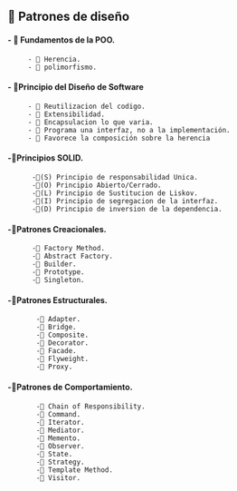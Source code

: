 ##   🚀 Patrones de diseño
####   - 🚀 Fundamentos de la POO.  
         - 🚀 Herencia.
         - 🚀 polimorfismo.
####   - 🚀Principio del Diseño de Software
         - 🚀 Reutilizacion del codigo.
         - 🚀 Extensibilidad.
         - 🚀 Encapsulacion lo que varia.
         - 🚀 Programa una interfaz, no a la implementación.
         - 🚀 Favorece la composición sobre la herencia
####   -🚀Principios SOLID.
          -🚀(S) Principio de responsabilidad Unica.
          -🚀(O) Principio Abierto/Cerrado.
          -🚀(L) Principio de Sustitucion de Liskov.
          -🚀(I) Principio de segregacion de la interfaz.
          -🚀(D) Principio de inversion de la dependencia.
####   -🚀Patrones Creacionales.
          -🚀 Factory Method.
          -🚀 Abstract Factory.
          -🚀 Builder.
          -🚀 Prototype.
          -🚀 Singleton.

####   -🚀Patrones Estructurales.
           -🚀 Adapter.
           -🚀 Bridge.
           -🚀 Composite.
           -🚀 Decorator.
           -🚀 Facade.
           -🚀 Flyweight.
           -🚀 Proxy.

####   -🚀Patrones de Comportamiento.
           -🚀 Chain of Responsibility.
           -🚀 Command.
           -🚀 Iterator.
           -🚀 Mediator.
           -🚀 Memento.
           -🚀 Observer.
           -🚀 State.
           -🚀 Strategy.
           -🚀 Template Method.
           -🚀 Visitor.